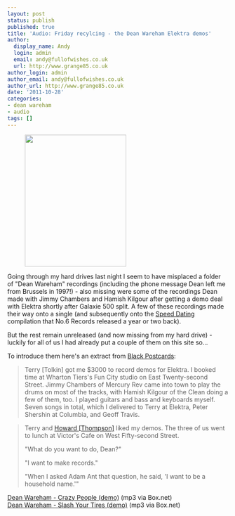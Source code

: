 ```yaml
---
layout: post
status: publish
published: true
title: 'Audio: Friday recylcing - the Dean Wareham Elektra demos'
author:
  display_name: Andy
  login: admin
  email: andy@fullofwishes.co.uk
  url: http://www.grange85.co.uk
author_login: admin
author_email: andy@fullofwishes.co.uk
author_url: http://www.grange85.co.uk
date: '2011-10-28'
categories:
- dean wareham
- audio
tags: []
---
```

<p><figure class="caption alignright" width="231" caption="Terry Tolkin and Dean Wareham (<a href='http://www.flickr.com/photos/26412141@N05/3492366936/'>picture by Howard Thompson</a> used without permission)"><img src="https://media.fullofwishes.co.uk/ahfow/uploads/2009/05/terrydean-231x300.jpg" alt="" title="Terry Tolkin and Dean Wareham" width="231" height="300" class="size-medium wp-image-1245" /><figcaption class="caption-text"></figcaption></figure>
<p>Going through my hard drives last night I seem to have misplaced a folder of "Dean Wareham" recordings (including the phone message Dean left me from Brussels in 1997!) - also missing were some of the recordings Dean made with Jimmy Chambers and Hamish Kilgour after getting a demo deal with Elektra shortly after Galaxie 500 split. A few of these recordings made their way onto a single (and subsequently onto the <a href="http://www.amazon.com/gp/product/B001RTP4CW/ref=as_li_ss_tl?ie=UTF8&tag=aheadfullofwi-20&linkCode=as2&camp=217145&creative=399373&creativeASIN=B001RTP4CW">Speed Dating</a> compilation that No.6 Records released a year or two back).</p>
<p>But the rest remain unreleased (and now missing from my hard drive) - luckily for all of us I had already put a couple of them on this site so...</p>
<p>To introduce them here's an extract from <a href="http://www.amazon.com/gp/product/B005B1I9Y2/ref=as_li_ss_tl?ie=UTF8&tag=aheadfullofwi-20&linkCode=as2&camp=217145&creative=399373&creativeASIN=B005B1I9Y2">Black Postcards</a>:</p>
<blockquote><p>Terry [Tolkin] got me $3000 to record demos for Elektra. I booked time at Wharton Tiers's Fun City studio on East Twenty-second Street. Jimmy Chambers of Mercury Rev came into town to play the drums on most of the tracks, with Hamish Kilgour of the Clean doing a few of them, too. I played guitars and bass and keyboards myself. Seven songs in total, which I delivered to Terry at Elektra, Peter Shershin at Columbia, and Geoff Travis.</p></blockquote>
<blockquote><p>Terry and <a href="http://northforksound.blogspot.com/">Howard [Thompson]</a> liked my demos. The three of us went to lunch at Victor's Cafe on West Fifty-second Street.</p>
<p>"What do you want to do, Dean?"</p>
<p>"I want to make records."</p>
<p>"When I asked Adam Ant that question, he said, 'I want to be a household name.'"</p></blockquote>
<p><a href="http://www.box.net/shared/685xipytv7">Dean Wareham - Crazy People (demo)</a> (mp3 via Box.net)<br />
<a href="http://www.box.net/shared/ckgklyxfur">Dean Wareham - Slash Your Tires (demo)</a> (mp3 via Box.net)</p>
